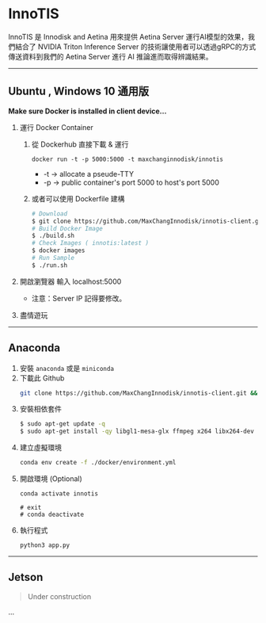 # InnoTIS
InnoTIS 是 Innodisk and Aetina 用來提供 Aetina Server 運行AI模型的效果，我們結合了 NVIDIA Triton Inference Server 的技術讓使用者可以透過gRPC的方式傳送資料到我們的 Aetina Server 進行 AI 推論進而取得辨識結果。

---

## Ubuntu , Windows 10 通用版
**Make sure Docker is installed in client device...**

1. 運行 Docker Container
   1. 從 Dockerhub 直接下載 & 運行
       ```
       docker run -t -p 5000:5000 -t maxchanginnodisk/innotis
       ```
       * -t -> allocate a pseude-TTY
       * -p -> public container's port 5000 to host's port 5000

   2. 或者可以使用 Dockerfile 建構

        ```bash
        # Download
        $ git clone https://github.com/MaxChangInnodisk/innotis-client.git && cd innotis-client/docker
        # Build Docker Image
        $ ./build.sh
        # Check Images ( innotis:latest )
        $ docker images
        # Run Sample
        $ ./run.sh
        ```
2. 開啟瀏覽器 輸入 localhost:5000

    * 注意：Server IP 記得要修改。

3. 盡情遊玩

---

## Anaconda

1. 安裝 `anaconda` 或是 `miniconda`
2. 下載此 Github
   ```bash
   git clone https://github.com/MaxChangInnodisk/innotis-client.git && cd innotis-client
   ```
3. 安裝相依套件
   ```bash
   $ sudo apt-get update -q
   $ sudo apt-get install -qy libgl1-mesa-glx ffmpeg x264 libx264-dev
   ```
4. 建立虛擬環境
   ```bash
   conda env create -f ./docker/environment.yml
   ```
5. 開啟環境 (Optional)
   ```
   conda activate innotis

   # exit
   # conda deactivate
   ```
6. 執行程式
   ```bash
   python3 app.py
   ```

---

## Jetson
>Under construction

...